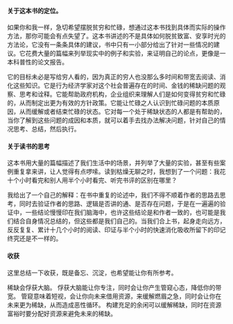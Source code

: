 #### 关于这本书的定位。

如果你和我一样，急切希望摆脱贫穷和忙碌，想通过这本书找到具体而实际的操作方法，那你可能会有点失望了。这本书讲述的不是具体如何脱贫致富、安享时光的方法论，它没有一条条具体的建议，书中只有一小部分给出了针对一些情况的建议。它花费大量的篇幅来列举现实中的例子和实验，来证明自己的论点，更像是一本科普性的论文报告。

它的目标未必是写给穷人看的，因为真正的穷人也没那么多时间和带宽去阅读、消化这些知识。它是行为经济学家对这个社会普遍存在的时间、金钱的稀缺问题的观察、思考和诠释。它能帮助政府机构，企业组织来理解人们是如何变得贫穷和忙碌的，从而制定出更为有效的方针政策。它能让忙碌之人认识到忙碌问题的本质原因，从而缓解或者结束忙碌的状态。它对每一个处于稀缺状态的人都是有帮助的，当你了解到这些问题的成因和本质，就可以着手去找办法解决问题，针对自己的情况思考、总结，然后执行。


#### 关于读书的思考

这本书用大量的篇幅描述了我们生活中的场景，并列举了大量的实验，甚至有些案例重复拿来讲，让人觉得有点啰嗦。读到枯燥无聊之时，我想到了一个问题：我花十个小时看完和别人用半个小时看完、听完书评的区别在哪里？

我给出了一个自己的解释：在书中重复的论述中，我们不得不顺着作者的思路去思考，同时去验证作者的思路、逻辑是否讲的通、是否存在问题，于是在一遍遍的验证中，一些结论慢慢印在我们脑海中，也许这些结论是和作者一致的，也可能是我们结合自身情况总结的，但这些都是我们自己的。当我们合上书，起身走向远方，反反复复、累计十几个小时的阅读、印证与半个小时的快速消化吸收所留下的印记终究还是不一样的。


#### 收获

这里总结一下收获，既是备忘、沉淀，也希望能让你有所参考。

稀缺会俘获大脑。
俘获大脑能让你专注，同时会让你产生管窥心态，降低你的带宽。
管窥意味着短视，会让你向未来借用资源，来缓解燃眉之急，同时会让你在未来更为稀缺，从而造成恶性循环。
构建充足的余闲可以缓解稀缺，同时在资源富裕时要分配好资源来避免未来的稀缺。


